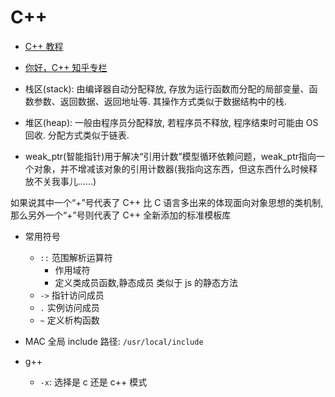 # C++

* [C++ 教程](http://www.runoob.com/cplusplus/cpp-tutorial.html)
* [你好，C++ 知乎专栏](https://zhuanlan.zhihu.com/nihaoCPP)

* 栈区(stack): 由编译器自动分配释放, 存放为运行函数而分配的局部变量、函数参数、返回数据、返回地址等. 其操作方式类似于数据结构中的栈.
* 堆区(heap): 一般由程序员分配释放, 若程序员不释放, 程序结束时可能由 OS 回收. 分配方式类似于链表.

* weak_ptr(智能指针)用于解决“引用计数”模型循环依赖问题，weak_ptr指向一个对象，并不增减该对象的引用计数器(我指向这东西，但这东西什么时候释放不关我事儿……)

如果说其中一个“+”号代表了 C++ 比 C 语言多出来的体现面向对象思想的类机制, 那么另外一个“+”号则代表了 C++ 全新添加的标准模板库

* 常用符号
  * `::` 范围解析运算符
    * 作用域符
    * 定义类成员函数,静态成员 类似于 js 的静态方法
  * `->` 指针访问成员
  * `.` 实例访问成员
  * `~` 定义析构函数

* MAC 全局 include 路径: `/usr/local/include`

* g++
  * `-x`: 选择是 c 还是 c++ 模式